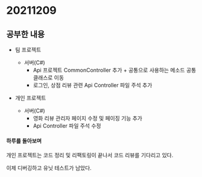 # 20211209

## 공부한 내용
+ 팀 프로젝트
  - 서버(C#)
    * Api 프로젝트 CommonController 추가 + 공통으로 사용하는 메소드 공통 클래스로 이동
    * 로그인, 상점 리뷰 관련 Api Controller 파일 주석 추가

+ 개인 프로젝트
  - 서버(C#)
    * 영화 리뷰 관리자 페이지 수정 및 페이징 기능 추가
    * Api Controller 파일 주석 수정

#### 하루를 돌아보며
개인 프로젝트는 코드 정리 및 리팩토링이 끝나서 코드 리뷰를 기다리고 있다.

이제 디버깅하고 유닛 테스트가 남았다.

